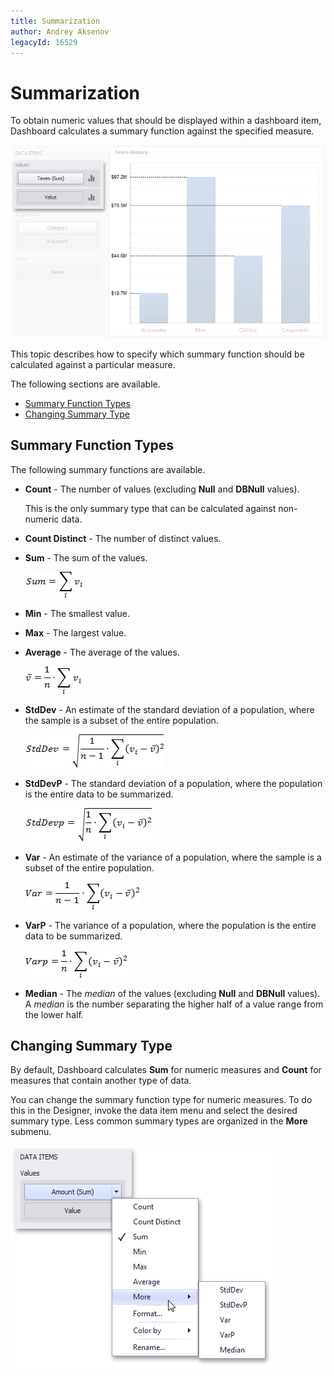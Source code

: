 ```yaml
---
title: Summarization
author: Andrey Aksenov
legacyId: 16529
---
```

# Summarization
To obtain numeric values that should be displayed within a dashboard item, Dashboard calculates a summary function against the specified measure.

![Charts_DataBinding_Values](../../../images/img18722.png)

This topic describes how to specify which summary function should be calculated against a particular measure.

The following sections are available.
* [Summary Function Types](#summaryfunctiontypes)
* [Changing Summary Type](#changingsummarytype)

## <a name="summaryfunctiontypes"/>Summary Function Types
The following summary functions are available.
* **Count** - The number of values (excluding **Null** and **DBNull** values).
	
	This is the only summary type that can be calculated against non-numeric data.
* **Count Distinct** - The number of distinct values.
* **Sum** - The sum of the values.
	
	![func_sum](../../../images/img4460.png)
* **Min** - The smallest value.
* **Max** - The largest value.
* **Average** - The average of the values.
	
	![func_average](../../../images/img4457.png)
* **StdDev** - An estimate of the standard deviation of a population, where the sample is a subset of the entire population.
	
	![func_stddev](../../../images/img4458.png)
* **StdDevP** - The standard deviation of a population, where the population is the entire data to be summarized.
	
	![func_stddevp](../../../images/img4459.png)
* **Var** - An estimate of the variance of a population, where the sample is a subset of the entire population.
	
	![func_var](../../../images/img4461.png)
* **VarP** - The variance of a population, where the population is the entire data to be summarized.
	
	![func_varp](../../../images/img4462.png)
* **Median** - The _median_ of the values (excluding **Null** and **DBNull** values).  A _median_ is the number separating the higher half of a value range from the lower half.

## <a name="changingsummarytype"/>Changing Summary Type
By default, Dashboard calculates **Sum** for numeric measures and **Count** for measures that contain another type of data.

You can change the summary function type for numeric measures. To do this in the Designer, invoke the data item menu and select the desired summary type. Less common summary types are organized in the **More** submenu.

![DataShaping_SummaryTypeMenu](../../../images/img19326.png)